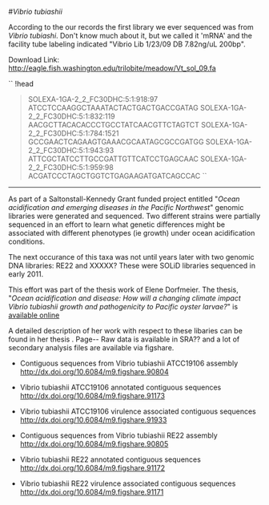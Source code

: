 #_Vibrio tubiashii_

According to the our records the first library we ever sequenced was from *Vibrio tubiashi*. Don't know much about it, but we called it 'mRNA' and the facility tube labeling indicated "Vibrio Lib 1/23/09 DB 7.82ng/uL 200bp". 

Download Link: http://eagle.fish.washington.edu/trilobite/meadow/Vt_sol_09.fa

``
!head 
>SOLEXA-1GA-2_2_FC30DHC:5:1:918:97
ATCCTCCAAGGCTAAATACTACTGACTGACCGATAG
>SOLEXA-1GA-2_2_FC30DHC:5:1:832:119
AACGCTTACACACCCTGCCTATCAACGTTCTAGTCT
>SOLEXA-1GA-2_2_FC30DHC:5:1:784:1521
GCCGAACTCAGAAGTGAAACGCAATAGCGCCGATGG
>SOLEXA-1GA-2_2_FC30DHC:5:1:943:93
ATTCGCTATCCTTGCCGATTGTTCATCCTGAGCAAC
>SOLEXA-1GA-2_2_FC30DHC:5:1:959:98
ACGATCCCTAGCTGGTCTGAGAAGATGATCAGCCAC
``


--- 

As part of a Saltonstall-Kennedy Grant funded project entitled "_Ocean acidification and emerging diseases in the Pacific Northwest_" genomic libraries were generated and sequenced. Two different strains were partially sequenced in an effort to learn what genetic differences might be associated with different phenotypes (ie growth) under ocean acidification conditions. 



The next occurance of this taxa was not until years later with two genomic DNA libraries: RE22 and XXXXX? These were SOLiD libraries sequenced in early 2011. 

This effort was part of the thesis work of Elene Dorfmeier. The thesis, "_Ocean acidification and disease: How will a changing climate impact Vibrio tubiashii growth and pathogenicity to Pacific oyster larvae?_" is [available online](https://digital.lib.washington.edu/researchworks/bitstream/handle/1773/20742/Dorfmeier_washington_0250O_10226.pdf?sequence=1)

 A detailed description of her work with respect to these libaries can be found in her thesis <add link>. Page-- Raw data is available in SRA?? and a lot of secondary analysis files are available via figshare. 


* Contiguous sequences from Vibrio tubiashii ATCC19106 assembly
http://dx.doi.org/10.6084/m9.figshare.90804

* Vibrio tubiashii ATCC19106 annotated contiguous sequences
http://dx.doi.org/10.6084/m9.figshare.91173

* Vibrio tubiashii ATCC19106 virulence associated contiguous sequences
http://dx.doi.org/10.6084/m9.figshare.91933

* Contiguous sequences from Vibrio tubiashii RE22 assembly
http://dx.doi.org/10.6084/m9.figshare.90805

* Vibrio tubiashii RE22 annotated contiguous sequences
http://dx.doi.org/10.6084/m9.figshare.91172

* Vibrio tubiashii RE22 virulence associated contiguous sequences
http://dx.doi.org/10.6084/m9.figshare.91171